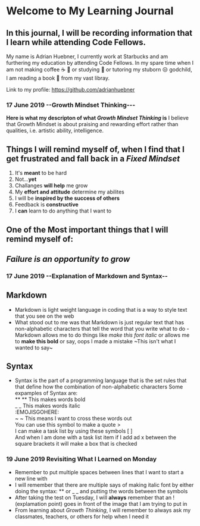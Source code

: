 # Welcome to My Learning Journal
## In this journal, I will be recording information that I learn while attending Code Fellows. 

My name is Adrian Huebner, I currently work at Starbucks and am furthering my education by attending Code Fellows. In my spare time when I am not making coffee :coffee: :tea: or studying :school_satchel: or tutoring my stuborn :unamused: godchild, I am reading a book :book: from my vast libray.

Link to my profile: https://github.com/adrianhuebner

### 17 June 2019 --Growth Mindset Thinking---
**Here is what my descripton of what _Growth Mindset Thinking_ is**
I believe that Growth Mindset is about praising and rewarding effort rather than qualities, i.e. artistic ability, intelligence.

## Things I will remind myself of, when I find that I get frustrated and fall back in a _Fixed Mindset_
1. It's **meant** to be hard
2. Not...**yet**
3. Challanges **will help** me grow
4. My **effort and attitude** determine my abilites
5. I will be **inspired by the success of others**
6. Feedback is **constructive**
7. I **can** learn to do anything that I want to

## One of the **Most** important things that I will remind myself of:
## _Failure is an opportunity to grow_

### 17 June 2019 --Explanation of Markdown and Syntax--

## Markdown

- Markdown is light weight language in coding that is a way to style text that you see on the web
- What stood out to me was that Markdown is just regular text that has non-alphabetic characters that tell the word that you write what to do
-Markdown allows me to do things like _make this font italic_ or allows me to **make this bold** or say, oops I made a mistake ~This isn't what I wanted to say~ 

## Syntax

- Syntax is the part of a programming language that is the set rules that that define how the combination of non-alphabetic characters 
Some expamples of Syntax are:   
** ** This makes words bold  
_ _ This makes words italic    
:EMOJISGOHERE:   
~ ~ This means I want to cross these words out   
You can use this symbol to make a quote >   
I can make a task list by using these symbols [  ]   
And when I am done with a task list item if I add ad x between the square brackets it will make a box that is checked   

### 19 June 2019 Revisiting What I Learned on Monday

- Remember to put multiple spaces between lines that I want to start a new line with   
- I will remember that there are multiple says of making italic font by either doing the syntax: ** or _ _ and putting the words between the symbols  
- After taking the test on Tuesday, I will **always** remember that an ! (explamation point) goes in front of the image that I am trying to put in   
- From learning about _Growth Thinking_, I will remember to always ask my classmates, teachers, or others for help when I need it  


